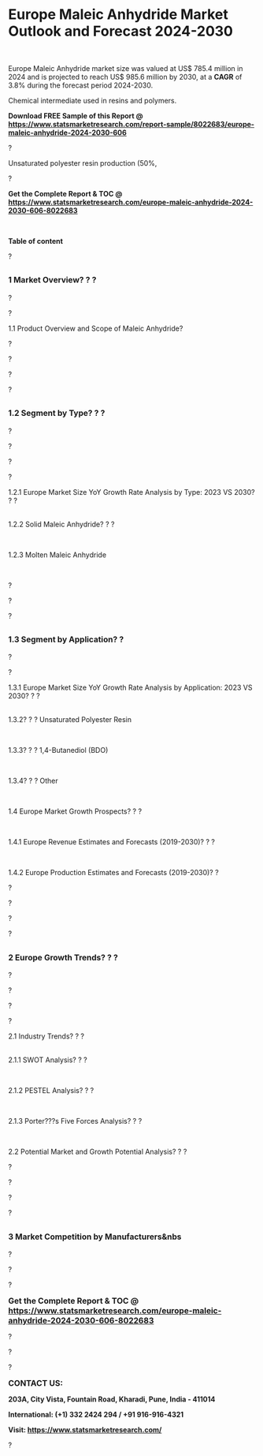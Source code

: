 <h1>Europe Maleic Anhydride Market Outlook and Forecast 2024-2030</h1><br/><p>Europe Maleic Anhydride market size was valued at US$ 785.4 million in 2024 and is projected to reach US$ 985.6 million by 2030, at a <strong>CAGR</strong> of 3.8% during the forecast period 2024-2030.</p>
 
 
 
 <p>Chemical intermediate used in resins and polymers.</p>
 
 
 
 <div><b>Download FREE Sample of this Report @ <a href="https://www.statsmarketresearch.com/download-free-sample/8022683/europe-maleic-anhydride-2024-2030-606">https://www.statsmarketresearch.com/report-sample/8022683/europe-maleic-anhydride-2024-2030-606</a></b></div>
 
 
 
 <p>? </p>
 
 
 
 <p>Unsaturated polyester resin production (50%,</p>
 
 
 
 <p>? </p>
 
 
 
 <div><b>Get the Complete Report & TOC @ <a href="https://www.statsmarketresearch.com/europe-maleic-anhydride-2024-2030-606-8022683">https://www.statsmarketresearch.com/europe-maleic-anhydride-2024-2030-606-8022683</a></b></div>
 
 
 
 <p><br />
 
 <b>Table of content</b></p>
 
 
 
 <p>? </p>
 
 
 
 <h2><span style="font-size:16px"><strong>1 Market Overview? ? ? </strong></span></h2>
 
 
 
 <p>? </p>
 
 
 
 <p>? </p>
 
 
 
 <p>1.1 Product Overview and Scope of Maleic Anhydride? </p>
 
 
 
 <p>? </p>
 
 
 
 <p>? </p>
 
 
 
 <p>? </p>
 
 
 
 <p>? </p>
 
 
 
 <h2><strong><span style="font-size:16px">1.2 Segment by Type? ? ? </span></strong></h2>
 
 
 
 <p>? </p>
 
 
 
 <p>? </p>
 
 
 
 <p>? </p>
 
 
 
 <p>? </p>
 
 
 
 <p>1.2.1 Europe Market Size YoY Growth Rate Analysis by Type: 2023 VS 2030? ? ? <br />
 
 <br />
 
 1.2.2 Solid Maleic Anhydride? ? ? <br />
 
 <br />
 
 1.2.3 Molten Maleic Anhydride<br />
 
 <br />
 
 ? </p>
 
 
 
 <p>? </p>
 
 
 
 <p>? </p>
 
 
 
 <h2><span style="font-size:16px"><strong>1.3 Segment by Application? ? </strong></span></h2>
 
 
 
 <p>? </p>
 
 
 
 <p>? </p>
 
 
 
 <p>1.3.1 Europe Market Size YoY Growth Rate Analysis by Application: 2023 VS 2030? ? ? <br />
 
 <br />
 
 1.3.2? ? ? Unsaturated Polyester Resin<br />
 
 <br />
 
 1.3.3? ? ? 1,4-Butanediol (BDO)<br />
 
 <br />
 
 1.3.4? ? ? Other<br />
 
 <br />
 
 1.4 Europe Market Growth Prospects? ? ? <br />
 
 <br />
 
 1.4.1 Europe Revenue Estimates and Forecasts (2019-2030)? ? ? <br />
 
 <br />
 
 1.4.2 Europe Production Estimates and Forecasts (2019-2030)? ? </p>
 
 
 
 <p>? </p>
 
 
 
 <p>? </p>
 
 
 
 <p>? </p>
 
 
 
 <p>? </p>
 
 
 
 <h2><span style="font-size:16px"><strong>2 Europe Growth Trends? ? ? </strong></span></h2>
 
 
 
 <p>? </p>
 
 
 
 <p>? </p>
 
 
 
 <p>? </p>
 
 
 
 <p>? </p>
 
 
 
 <p>2.1 Industry Trends? ? ? <br />
 
 <br />
 
 2.1.1 SWOT Analysis? ? ? <br />
 
 <br />
 
 2.1.2 PESTEL Analysis? ? ? <br />
 
 <br />
 
 2.1.3 Porter???s Five Forces Analysis? ? ? <br />
 
 <br />
 
 2.2 Potential Market and Growth Potential Analysis? ? ? </p>
 
 
 
 <p>? </p>
 
 
 
 <p>? </p>
 
 
 
 <p>? </p>
 
 
 
 <p>? </p>
 
 
 
 <h2><span style="font-size:16px"><strong>3 Market Competition by Manufacturers&nbs</strong></span></h2>
 
 
 
 <p>? </p>
 
 
 
 <p>? </p>
 
 
 
 <p>? </p>
 
 
 
 <div><span style="font-size:16px"><strong><b>Get the Complete Report & TOC @ <a href="https://www.statsmarketresearch.com/europe-maleic-anhydride-2024-2030-606-8022683">https://www.statsmarketresearch.com/europe-maleic-anhydride-2024-2030-606-8022683</a></b></strong></span></div>
 
 
 
 <p>? </p>
 
 
 
 <p>? </p>
 
 
 
 <p>? </p>
 
 
 
 <p><span style="font-size:16px"><strong><b>CONTACT US:</b><br />
 
 203A, City Vista, Fountain Road, Kharadi, Pune, India - 411014<br />
 
 International: (+1) 332 2424 294 / +91 916-916-4321<br />
 
 Visit: <a href="https://www.statsmarketresearch.com/">https://www.statsmarketresearch.com/</a> </strong></span></p>
 
 
 
 <p>? </p>